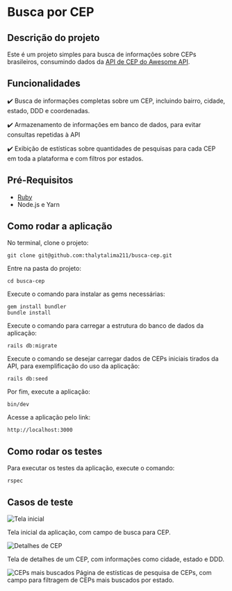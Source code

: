 # Busca por CEP

## Descrição do projeto
Este é um projeto simples para busca de informações sobre CEPs brasileiros, consumindo dados da [API de CEP do Awesome API](https://docs.awesomeapi.com.br/api-cep).

## Funcionalidades
✔️ Busca de informações completas sobre um CEP, incluindo bairro, cidade, estado, DDD e coordenadas.

✔️ Armazenamento de informações em banco de dados, para evitar consultas repetidas à API

✔️ Exibição de estísticas sobre quantidades de pesquisas para cada CEP em toda a plataforma e com filtros por estados.

## Pré-Requisitos
- [Ruby](https://github.com/rvm/ubuntu_rvm)
- Node.js e Yarn

## Como rodar a aplicação
No terminal, clone o projeto:
```
git clone git@github.com:thalytalima211/busca-cep.git
```

Entre na pasta do projeto: 
```
cd busca-cep
```

Execute o comando para instalar as gems necessárias:
```
gem install bundler
bundle install
```

Execute o comando para carregar a estrutura do banco de dados da aplicação:
```
rails db:migrate
```

Execute o comando se desejar carregar dados de CEPs iniciais tirados da API, para exemplificação do uso da aplicação:
```
rails db:seed
```

Por fim, execute a aplicação:
```
bin/dev
```

Acesse a aplicação pelo link:
```
http://localhost:3000
```

## Como rodar os testes
Para executar os testes da aplicação, execute o comando:
```
rspec
```

## Casos de teste
![Tela inicial](https://github.com/user-attachments/assets/8d5172d4-75dc-4422-915e-8b7491353696)

Tela inicial da aplicação, com campo de busca para CEP.

![Detalhes de CEP](https://github.com/user-attachments/assets/ae8e071c-8ff2-4bd7-9858-d26c92e2d2b9)

Tela de detalhes de um CEP, com informações como cidade, estado e DDD.

![CEPs mais buscados](https://github.com/user-attachments/assets/7c13dd0e-cb5c-4c52-b241-bbd59916a50c)
Página de estísticas de pesquisa de CEPs, com campo para filtragem de CEPs mais buscados por estado.


